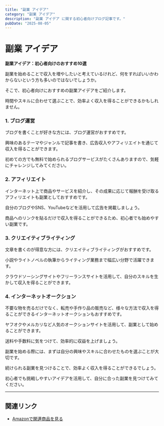 ```yaml
---
title: "副業 アイデア"
category: "副業 アイデア"
description: "副業 アイデア に関する初心者向けブログ記事です。"
pubDate: "2025-08-05"
---
```


# 副業 アイデア

**副業アイデア：初心者向けのおすすめ10選**

副業を始めることで収入を増やしたいと考えているけれど、何をすればいいかわからないという方も多いのではないでしょうか。

そこで、初心者向けにおすすめの副業アイデアをご紹介します。

時間やスキルに合わせて選ぶことで、効率よく収入を得ることができるかもしれません。



### **1. ブログ運営**
ブログを書くことが好きな方には、ブログ運営がおすすめです。

興味のあるテーマやジャンルで記事を書き、広告収入やアフィリエイトを通じて収入を得ることができます。

初めての方でも無料で始められるブログサービスがたくさんありますので、気軽にチャレンジしてみてください。



### **2. アフィリエイト**
インターネット上で商品やサービスを紹介し、その成果に応じて報酬を受け取るアフィリエイトも副業としておすすめです。

自分のブログやSNS、YouTubeなどを活用して広告を掲載しましょう。

商品へのリンクを貼るだけで収入を得ることができるため、初心者でも始めやすい副業です。



### **3. クリエイティブライティング**
文章を書くのが得意な方には、クリエイティブライティングがおすすめです。

小説やライトノベルの執筆からライティング業務まで幅広い分野で活躍できます。

クラウドソーシングサイトやフリーランスサイトを活用して、自分のスキルを生かして収入を得ることができます。



### **4. インターネットオークション**
不要な物を売るだけでなく、転売や手作り品の販売など、様々な方法で収入を得ることができるインターネットオークションもおすすめです。

ヤフオクやメルカリなど人気のオークションサイトを活用して、副業として始めることができます。

送料や手数料に気をつけて、効率的に収益を上げましょう。



副業を始める際には、まずは自分の興味やスキルに合わせたものを選ぶことが大切です。

続けられる副業を見つけることで、効率よく収入を得ることができるでしょう。

初心者でも挑戦しやすいアイデアを活用して、自分に合った副業を見つけてみてください。



---

## 関連リンク

- [Amazonで関連商品を見る](https://www.amazon.co.jp/s?k=%E5%89%AF%E6%A5%AD+%E3%82%A2%E3%82%A4%E3%83%87%E3%82%A2&tag=autowritehubai-22)
